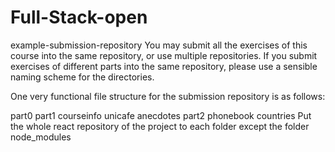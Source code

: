 # Full-Stack-open
example-submission-repository
You may submit all the exercises of this course into the same repository, or use multiple repositories. If you submit exercises of different parts into the same repository, please use a sensible naming scheme for the directories.

One very functional file structure for the submission repository is as follows:

part0
part1
  courseinfo
  unicafe
  anecdotes
part2
  phonebook
  countries
Put the whole react repository of the project to each folder except the folder node_modules
